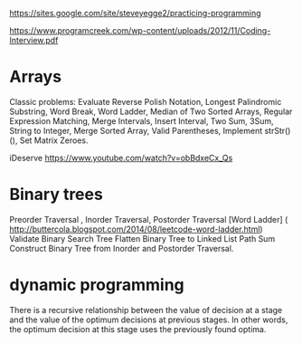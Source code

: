 https://sites.google.com/site/steveyegge2/practicing-programming

https://www.programcreek.com/wp-content/uploads/2012/11/Coding-Interview.pdf


# Arrays

Classic problems: Evaluate Reverse Polish Notation, Longest Palindromic Substring, Word Break,
Word Ladder, Median of Two Sorted Arrays, Regular Expression Matching, Merge Intervals, Insert
Interval, Two Sum, 3Sum, String to Integer, Merge Sorted Array, Valid Parentheses, Implement
strStr()(), Set Matrix Zeroes.

iDeserve
https://www.youtube.com/watch?v=obBdxeCx_Qs

# Binary trees

Preorder Traversal ,  Inorder Traversal,  Postorder Traversal
[Word Ladder] ( http://buttercola.blogspot.com/2014/08/leetcode-word-ladder.html)
Validate Binary Search Tree
Flatten Binary Tree to Linked List
Path Sum
Construct Binary Tree from Inorder and Postorder Traversal.

# dynamic programming
There is a recursive relationship between the value of decision at a stage and the value of the
optimum decisions at previous stages. In other words, the optimum decision at this stage uses
the previously found optima.  
